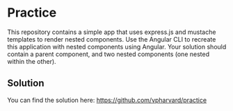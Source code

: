 # Practice

This repository contains a simple app that uses express.js and mustache templates to render nested components.  Use the Angular CLI to recreate this application with nested components using Angular.  Your solution should contain a parent component, and two nested components (one nested within the other).

## Solution

You can find the solution here: https://github.com/vpharvard/practice